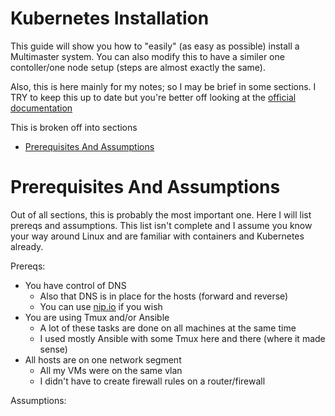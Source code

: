 # Kubernetes Installation

This guide will show you how to "easily" (as easy as possible) install a Multimaster system. You can also modify this to have a similer one contoller/one node setup (steps are almost exactly the same).

Also, this is here mainly for my notes; so I may be brief in some sections. I TRY to keep this up to date but you're better off looking at the [official documentation](https://kubernetes.io/docs/setup/independent/create-cluster-kubeadm/)

This is broken off into sections

* [Prerequisites And Assumptions](#prerequisites-and-assumptions)

# Prerequisites And Assumptions

Out of all sections, this is probably the most important one. Here I will list prereqs and assumptions. This list isn't complete and I assume you know your way around Linux and are familiar with containers and Kubernetes already.

Prereqs:

* You have control of DNS
  * Also that DNS is in place for the hosts (forward and reverse)
  * You can use [nip.io](http://nip.io) if you wish
* You are using Tmux and/or Ansible
  * A lot of these tasks are done on all machines at the same time
  * I used mostly Ansible with some Tmux here and there (where it made sense)
* All hosts are on one network segment
  * All my VMs were on the same vlan
  * I didn't have to create firewall rules on a router/firewall


Assumptions:
